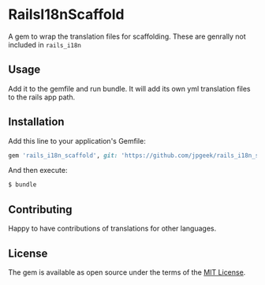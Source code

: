 # RailsI18nScaffold
A gem to wrap the translation files for scaffolding.  These are genrally not included in 
`rails_i18n`

## Usage
Add it to the gemfile and run bundle. It will add its own yml translation files to the rails app path.

## Installation
Add this line to your application's Gemfile:

```ruby
gem 'rails_i18n_scaffold', git: 'https://github.com/jpgeek/rails_i18n_scaffold/tree/master''
```

And then execute:
```bash
$ bundle
```

## Contributing
Happy to have contributions of translations for other languages.

## License
The gem is available as open source under the terms of the [MIT License](https://opensource.org/licenses/MIT).
